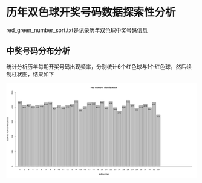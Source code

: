 # 历年双色球开奖号码数据探索性分析

red_green_number_sort.txt是记录历年双色球中奖号码信息


## 中奖号码分布分析
统计分析历年每期开奖号码出现频率，分别统计6个红色球与1个红色球，然后绘制柱状图，结果如下

![image](data/red_number_distribution.png)
